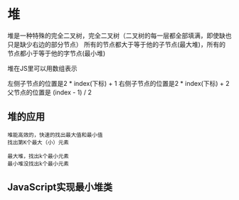 # 堆
 堆是一种特殊的完全二叉树，完全二叉树（二叉树的每一层都全部填满，即使缺也只是缺少右边的部分节点）
 所有的节点都大于等于他的子节点(最大堆)，所有的节点都小于等于他的字节点(最小堆)

 堆在JS里可以用数组表示

 左侧子节点的位置是2 * index(下标) + 1
 右侧子节点的位置是2 * index(下标) + 2
 父节点的位置是    (index - 1) / 2

  ## 堆的应用
    堆能高效的，快速的找出最大值和最小值
    找出第K个最大（小）元素

    最大堆，找出k个最小元素
    最小堆没找出k个最小元素

 ## JavaScript实现最小堆类